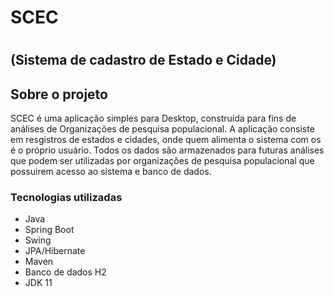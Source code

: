 <h1>SCEC<h1>
  <h2>(Sistema de cadastro de Estado e Cidade)</h2>

<h2>Sobre o projeto</h2>

<p>SCEC é uma aplicação simples para Desktop, construída para fins de análises de Organizações de pesquisa populacional.
A aplicação consiste em resgistros de estados e cidades, onde quem alimenta o sistema com os é o próprio usuário. Todos os dados são armazenados para futuras análises que podem ser utilizadas por organizações de pesquisa populacional que possuirem acesso ao sistema e banco de dados.</p>

<h3>Tecnologias utilizadas</h3>
<ul> 
  <li>Java</li>
  <li>Spring Boot</li>
  <li>Swing</li>
  <li>JPA/Hibernate</li>
  <li>Maven</li>
  <li>Banco de dados H2</li>
  <li>JDK 11</li>
</ul>
